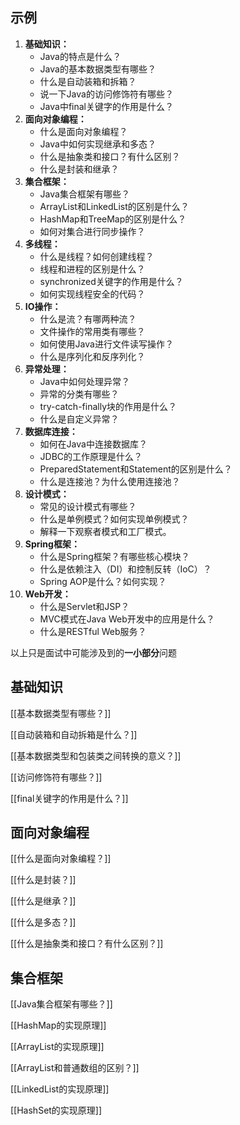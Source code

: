 ## 示例
1. **基础知识：**
    - Java的特点是什么？
    - Java的基本数据类型有哪些？
    - 什么是自动装箱和拆箱？
    - 说一下Java的访问修饰符有哪些？
    - Java中final关键字的作用是什么？
2. **面向对象编程：**
    - 什么是面向对象编程？
    - Java中如何实现继承和多态？
    - 什么是抽象类和接口？有什么区别？
    - 什么是封装和继承？
3. **集合框架：**
    - Java集合框架有哪些？
    - ArrayList和LinkedList的区别是什么？
    - HashMap和TreeMap的区别是什么？
    - 如何对集合进行同步操作？
4. **多线程：**
    - 什么是线程？如何创建线程？
    - 线程和进程的区别是什么？
    - synchronized关键字的作用是什么？
    - 如何实现线程安全的代码？
5. **IO操作：**
    - 什么是流？有哪两种流？
    - 文件操作的常用类有哪些？
    - 如何使用Java进行文件读写操作？
    - 什么是序列化和反序列化？
6. **异常处理：**
    - Java中如何处理异常？
    - 异常的分类有哪些？
    - try-catch-finally块的作用是什么？
    - 什么是自定义异常？
7. **数据库连接：**
    - 如何在Java中连接数据库？
    - JDBC的工作原理是什么？
    - PreparedStatement和Statement的区别是什么？
    - 什么是连接池？为什么使用连接池？
8. **设计模式：**
    - 常见的设计模式有哪些？
    - 什么是单例模式？如何实现单例模式？
    - 解释一下观察者模式和工厂模式。
9. **Spring框架：**
    - 什么是Spring框架？有哪些核心模块？
    - 什么是依赖注入（DI）和控制反转（IoC）？
    - Spring AOP是什么？如何实现？
10. **Web开发：**
    - 什么是Servlet和JSP？
    - MVC模式在Java Web开发中的应用是什么？
    - 什么是RESTful Web服务？

以上只是面试中可能涉及到的**一小部分**问题
## 基础知识

[[基本数据类型有哪些？]]

[[自动装箱和自动拆箱是什么？]]

[[基本数据类型和包装类之间转换的意义？]]

[[访问修饰符有哪些？]]

[[final关键字的作用是什么？]]
## 面向对象编程

[[什么是面向对象编程？]]

[[什么是封装？]]

[[什么是继承？]]

[[什么是多态？]]

[[什么是抽象类和接口？有什么区别？]]
## 集合框架

[[Java集合框架有哪些？]]

[[HashMap的实现原理]]

[[ArrayList的实现原理]]

[[ArrayList和普通数组的区别？]]

[[LinkedList的实现原理]]

[[HashSet的实现原理]]